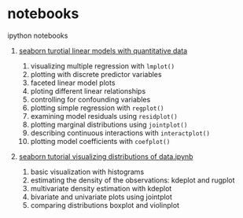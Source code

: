 # notebooks
ipython notebooks

1. [seaborn turotial linear models with quantitative data](http://nbviewer.ipython.org/github/gree2/notebooks/blob/master/seaborn%20tutorial%20linear%20models%20with%20quantitative%20data.ipynb)

	1. visualizing multiple regression with `lmplot()`
	1. plotting with discrete predictor variables
	1. faceted linear model plots
	1. ploting different linear relationships
	1. controlling for confounding variables
	1. plotting simple regression with `regplot()`
	1. examining model residuals using `residplot()`
	1. plotting marginal distributions using `jointplot()`
	1. describing continuous interactions with `interactplot()`
	1. plotting model coefficients with `coefplot()`

1. [seaborn tutorial visualizing distributions of data.ipynb](http://nbviewer.ipython.org/github/gree2/notebooks/blob/master/seaborn%20tutorial%20visualizing%20distributions%20of%20data.ipynb)

	1. basic visualization with histograms
	1. estimating the density of the observations: kdeplot and rugplot
	1. multivariate density estimation with kdeplot
	1. bivariate and univariate plots using jointplot
	1. comparing distributions boxplot and violinplot

